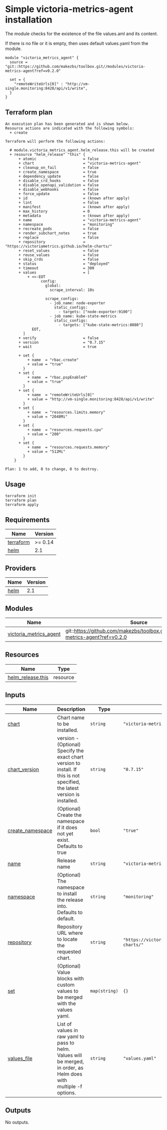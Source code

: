 # Simple victoria-metrics-agent installation

The module checks for the existence of the file values.aml and its content.

If there is no file or it is empty, then uses default values.yaml from the module.


```
module "victoria_metrics_agent" {
  source = "git::https://github.com/makezbs/toolbox.git//modules/victoria-metrics-agent?ref=v0.2.0"

  set = {
    "remoteWriteUrls[0]" : "http://vm-single.monitoring:8428/api/v1/write",
  }
}
```

## Terraform plan

```
An execution plan has been generated and is shown below.
Resource actions are indicated with the following symbols:
  + create

Terraform will perform the following actions:

  # module.victoria_metrics_agent.helm_release.this will be created
  + resource "helm_release" "this" {
      + atomic                     = false
      + chart                      = "victoria-metrics-agent"
      + cleanup_on_fail            = false
      + create_namespace           = true
      + dependency_update          = false
      + disable_crd_hooks          = false
      + disable_openapi_validation = false
      + disable_webhooks           = false
      + force_update               = false
      + id                         = (known after apply)
      + lint                       = false
      + manifest                   = (known after apply)
      + max_history                = 0
      + metadata                   = (known after apply)
      + name                       = "victoria-metrics-agent"
      + namespace                  = "monitoring"
      + recreate_pods              = false
      + render_subchart_notes      = true
      + replace                    = false
      + repository                 = "https://victoriametrics.github.io/helm-charts/"
      + reset_values               = false
      + reuse_values               = false
      + skip_crds                  = false
      + status                     = "deployed"
      + timeout                    = 300
      + values                     = [
          + <<-EOT
                config:
                  global:
                    scrape_interval: 10s
                
                  scrape_configs:
                    - job_name: node-exporter
                      static_configs:
                        - targets: ["node-exporter:9100"]
                    - job_name: kube-state-metrics
                      static_configs:
                        - targets: ["kube-state-metrics:8080"]
            EOT,
        ]
      + verify                     = false
      + version                    = "0.7.15"
      + wait                       = true

      + set {
          + name  = "rbac.create"
          + value = "true"
        }
      + set {
          + name  = "rbac.pspEnabled"
          + value = "true"
        }
      + set {
          + name  = "remoteWriteUrls[0]"
          + value = "http://vm-single.monitoring:8428/api/v1/write"
        }
      + set {
          + name  = "resources.limits.memory"
          + value = "2048Mi"
        }
      + set {
          + name  = "resources.requests.cpu"
          + value = "200"
        }
      + set {
          + name  = "resources.requests.memory"
          + value = "512Mi"
        }
    }

Plan: 1 to add, 0 to change, 0 to destroy.
```

## Usage

```
terraform init
terraform plan
terraform apply
```

## Requirements

| Name | Version |
|------|---------|
| <a name="requirement_terraform"></a> [terraform](#requirement\_terraform) | >= 0.14 |
| <a name="requirement_helm"></a> [helm](#requirement\_helm) | 2.1 |

## Providers

| Name | Version |
|------|---------|
| <a name="provider_helm"></a> [helm](#provider\_helm) | 2.1 |

## Modules

| Name | Source | Version |
|------|--------|---------|
| <a name="module_victoria_metrics_agent"></a> [victoria\_metrics\_agent](#module\_victoria\_metrics\_agent) | git::https://github.com/makezbs/toolbox.git//modules/victoria-metrics-agent?ref=v0.2.0 |  |

## Resources

| Name | Type |
|------|------|
| [helm_release.this](https://registry.terraform.io/providers/hashicorp/helm/2.1/docs/resources/release) | resource |

## Inputs

| Name | Description | Type | Default | Required |
|------|-------------|------|---------|:--------:|
| <a name="input_chart"></a> [chart](#input\_chart) | Chart name to be installed. | `string` | `"victoria-metrics-agent"` | no |
| <a name="input_chart_version"></a> [chart\_version](#input\_chart\_version) | version - (Optional) Specify the exact chart version to install. If this is not specified, the latest version is installed. | `string` | `"0.7.15"` | no |
| <a name="input_create_namespace"></a> [create\_namespace](#input\_create\_namespace) | (Optional) Create the namespace if it does not yet exist. Defaults to true | `bool` | `"true"` | no |
| <a name="input_name"></a> [name](#input\_name) | Release name | `string` | `"victoria-metrics-agent"` | no |
| <a name="input_namespace"></a> [namespace](#input\_namespace) | (Optional) The namespace to install the release into. Defaults to default. | `string` | `"monitoring"` | no |
| <a name="input_repository"></a> [repository](#input\_repository) | Repository URL where to locate the requested chart. | `string` | `"https://victoriametrics.github.io/helm-charts/"` | no |
| <a name="input_set"></a> [set](#input\_set) | (Optional) Value blocks with custom values to be merged with the values yaml. | `map(string)` | `{}` | no |
| <a name="input_values_file"></a> [values\_file](#input\_values\_file) | List of values in raw yaml to pass to helm. Values will be merged, in order, as Helm does with multiple -f options. | `string` | `"values.yaml"` | no |

## Outputs

No outputs.

